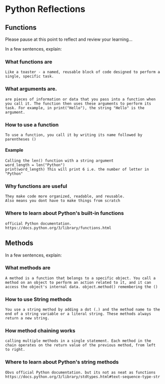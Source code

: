 # Python Reflections

## Functions 

Please pause at this point to reflect and review your learning...

In a few sentences, explain:

### What functions are
    Like a toaster - a named, reusable block of code designed to perform a single, specific task. 

### What arguments are.
    are pieces of information or data that you pass into a function when you call it. The function then uses these arguments to perform its task. For example, in print("Hello"), the string "Hello" is the argument.

### How to use a function
    To use a function, you call it by writing its name followed by parentheses ()
#### Example
    Calling the len() function with a string argument
    word_length = len("Python") 
    print(word_length) This will print 6 i.e. the number of letter in "Python"
### Why functions are useful
    They make code more organized, readable, and reusable. 
    Also means you dont have to make things from scratch

### Where to learn about Python's built-in functions
    official Python documentation. 
    https://docs.python.org/3/library/functions.html

## Methods

In a few sentences, explain:

### What methods are
    A method is a function that belongs to a specific object. You call a method on an object to perform an action related to it, and it can access the object's internal data. object.method() remembering the ()
### How to use String methods
    You use a string method by adding a dot (.) and the method name to the end of a string variable or a literal string. These methods always return a new string. 
### How method chaining works
    calling multiple methods in a single statement. Each method in the chain operates on the return value of the previous method, from left to right.
### Where to learn about Python's string methods
    Obvs official Python documentation. but its not as neat as functions 
    https://docs.python.org/3/library/stdtypes.html#text-sequence-type-str
    